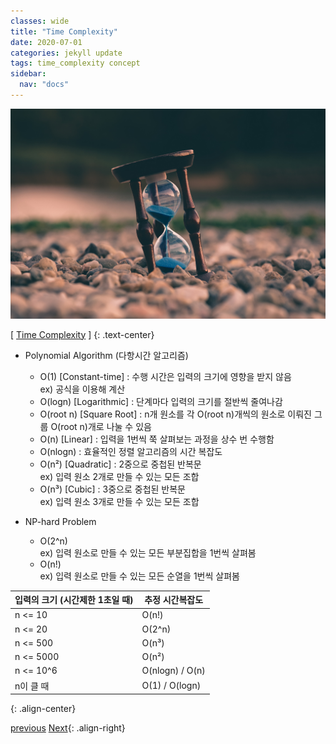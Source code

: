 ```yaml
---
classes: wide
title: "Time Complexity"
date: 2020-07-01
categories: jekyll update
tags: time_complexity concept
sidebar:
  nav: "docs"
---
```


![Image of Time Complexity](/assets/images/time_complexity.jpg "Time Complexity")

[ [Time Complexity](https://en.wikipedia.org/wiki/Time_complexity, "Wikipedia (Time Complexity)") ]
{: .text-center}    


* Polynomial Algorithm (다항시간 알고리즘)
  + O(1) [Constant-time] : 수행 시간은 입력의 크기에 영향을 받지 않음  
    ex) 공식을 이용해 계산
  + O(logn) [Logarithmic] : 단계마다 입력의 크기를 절반씩 줄여나감
  + O(root n) [Square Root] : n개 원소를 각 O(root n)개씩의 원소로 이뤄진 그룹 O(root n)개로 나눌 수 있음
  + O(n) [Linear] : 입력을 1번씩 쭉 살펴보는 과정을 상수 번 수행함
  + O(nlogn) : 효율적인 정렬 알고리즘의 시간 복잡도
  + O(n²) [Quadratic] : 2중으로 중첩된 반복문  
    ex) 입력 원소 2개로 만들 수 있는 모든 조합
  + O(n³) [Cubic] : 3중으로 중첩된 반복문  
    ex) 입력 원소 3개로 만들 수 있는 모든 조합    


* NP-hard Problem
  + O(2^n)  
    ex) 입력 원소로 만들 수 있는 모든 부분집합을 1번씩 살펴봄
  + O(n!)  
    ex) 입력 원소로 만들 수 있는 모든 순열을 1번씩 살펴봄    


입력의 크기 (시간제한 1초일 때) | 추정 시간복잡도
----------------------------- | --------------
n <= 10 | O(n!)
n <= 20 | O(2^n)
n <= 500 | O(n³)
n <= 5000 | O(n²)
n <= 10^6 | O(nlogn) / O(n)
n이 클 때 | O(1) / O(logn)    
{: .align-center}


<a href="https://changpulmu.github.io/jekyll/update/Algorithm-post/" class="btn btn--inverse btn--large">previous</a>
<a href="https://changpulmu.github.io/jekyll/update/Recursion-Algorithm-post/" class="btn btn--inverse btn--large">Next</a>{: .align-right}
